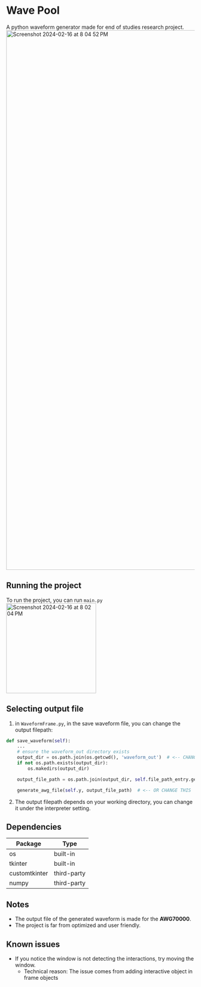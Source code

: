 # Wave Pool
A python waveform generator made for end of studies research project.
<img width="1439" alt="Screenshot 2024-02-16 at 8 04 52 PM" src="https://github.com/tbrankovic/wave_pool/assets/79591971/89bf7bf7-e847-4987-9ff2-0a07b9a2bf33">


## Running the project
To run the project, you can run `main.py`  
<img width="240" alt="Screenshot 2024-02-16 at 8 02 04 PM" src="https://github.com/tbrankovic/wave_pool/assets/79591971/0fe9b8df-7ece-4904-b38b-3020eafb6776">

## Selecting output file
1. in `WaveformFrame.py`, in the save waveform file, you can change the output filepath:
```py
def save_waveform(self):
    ...
    # ensure the waveform_out directory exists
    output_dir = os.path.join(os.getcwd(), 'waveform_out')  # <-- CHANGE THIS
    if not os.path.exists(output_dir):
        os.makedirs(output_dir)

    output_file_path = os.path.join(output_dir, self.file_path_entry.get() + '.txt')

    generate_awg_file(self.y, output_file_path)  # <-- OR CHANGE THIS
```
2. The output filepath depends on your working directory, you can change it under the interpreter setting.

## Dependencies
| Package          | Type      |
|------------------|-----------|
| os               | built-in  |
| tkinter          | built-in  |
| customtkinter    | third-party |
| numpy            | third-party |

## Notes
- The output file of the generated waveform is made for the **AWG70000**.
- The project is far from optimized and user friendly.

## Known issues
- If you notice the window is not detecting the interactions, try moving the window.
  - Technical reason: The issue comes from adding interactive object in frame objects

